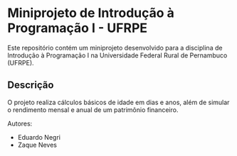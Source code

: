 # Miniprojeto de Introdução à Programação I - UFRPE

Este repositório contém um miniprojeto desenvolvido para a disciplina de Introdução à Programação I na Universidade Federal Rural de Pernambuco (UFRPE).

## Descrição

O projeto realiza cálculos básicos de idade em dias e anos, além de simular o rendimento mensal e anual de um patrimônio financeiro.

Autores:

* Eduardo Negri
* Zaque Neves